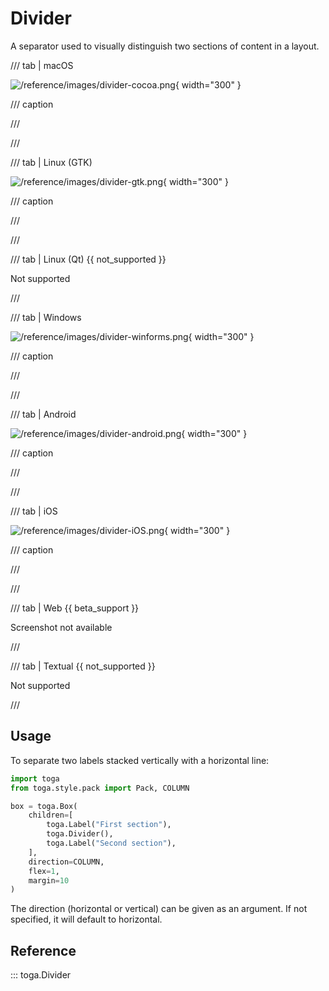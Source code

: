 # Divider

A separator used to visually distinguish two sections of content in a layout.

/// tab | macOS

![/reference/images/divider-cocoa.png](/reference/images/divider-cocoa.png){ width="300" }

/// caption

///

<!-- TODO: Update alt text -->

///

/// tab | Linux (GTK)

![/reference/images/divider-gtk.png](/reference/images/divider-gtk.png){ width="300" }

/// caption

///

<!-- TODO: Update alt text -->

///

/// tab | Linux (Qt) {{ not_supported }}

Not supported

///

/// tab | Windows

![/reference/images/divider-winforms.png](/reference/images/divider-winforms.png){ width="300" }

/// caption

///

<!-- TODO: Update alt text -->

///

/// tab | Android

![/reference/images/divider-android.png](/reference/images/divider-android.png){ width="300" }

/// caption

///

<!-- TODO: Update alt text -->

///

/// tab | iOS

![/reference/images/divider-iOS.png](/reference/images/divider-iOS.png){ width="300" }

/// caption

///

<!-- TODO: Update alt text -->

///

/// tab | Web {{ beta_support }}

Screenshot not available

///

/// tab | Textual {{ not_supported }}

Not supported

///

## Usage

To separate two labels stacked vertically with a horizontal line:

```python
import toga
from toga.style.pack import Pack, COLUMN

box = toga.Box(
    children=[
        toga.Label("First section"),
        toga.Divider(),
        toga.Label("Second section"),
    ],
    direction=COLUMN,
    flex=1,
    margin=10
)
```

The direction (horizontal or vertical) can be given as an argument. If not specified, it will default to horizontal.

## Reference

::: toga.Divider
